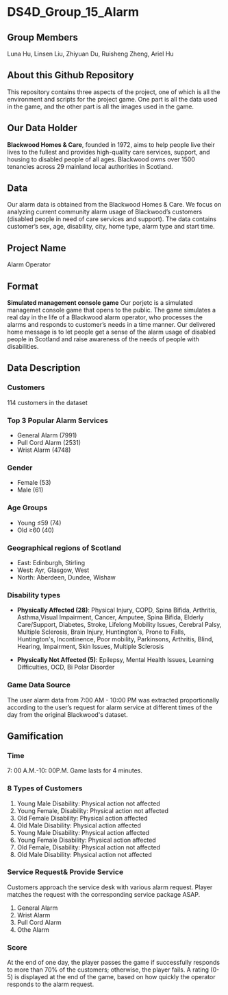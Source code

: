 # DS4D_Group_15_Alarm
## Group Members
Luna Hu, Linsen Liu, Zhiyuan Du, Ruisheng Zheng, Ariel Hu

## About this Github Repository
This repository contains three aspects of the project, one of which is all the environment and scripts for the project game. One part is all the data used in the game, and the other part is all the images used in the game.

## Our Data Holder
**Blackwood Homes & Care**, founded in 1972, aims to help people live their lives to the fullest and provides high-quality care services, support, and housing to disabled people of all ages. Blackwood owns over 1500 tenancies across 29 mainland local authorities in Scotland.

## Data
Our alarm data is obtained from the Blackwood Homes & Care. We focus on analyzing current community alarm usage of Blackwood’s customers (disabled people in need of care services and support). The data contains customer’s sex, age, disability, city, home type, alarm type and start time.

## Project Name
Alarm Operator

## Format
**Simulated management console game**
Our porjetc is a simulated managemet console game that opens to the public.
The game simulates a real day in the life of a Blackwood alarm operator, who processes the alarms and responds to customer’s needs in a time manner.
Our delivered home message is to let people get a sense of the alarm usage of disabled people in Scotland and raise awareness of the needs of people with disabilities.

## Data Description
### Customers
114 customers in the dataset

### Top 3 Popular Alarm Services
* General Alarm (7991)
* Pull Cord Alarm (2531)
* Wrist Alarm (4748)

### Gender
* Female (53)
* Male (61)

### Age Groups
* Young ≤59 (74)
* Old ≥60 (40)

### Geographical regions of Scotland
* East: Edinburgh, Stirling
* West: Ayr, Glasgow, West
* North: Aberdeen, Dundee, Wishaw

### Disability types
* **Physically Affected (28)**: Physical Injury, COPD, Spina Bifida, Arthritis, Asthma,Visual Impairment, Cancer, Amputee, Spina Bifida, Elderly Care/Support, Diabetes, Stroke, Lifelong Mobility Issues, Cerebral Palsy, Multiple Sclerosis, Brain Injury, Huntington's, Prone to Falls, Huntington's, Incontinence, Poor mobility, Parkinsons, Arthritis, Blind, Hearing, Impairment, Skin Issues, Multiple Sclerosis

* **Physically Not Affected (5)**: Epilepsy, Mental Health Issues, Learning Difficulties, OCD,  Bi Polar Disorder

### Game Data Source
The user alarm data from 7:00 AM - 10:00 PM was extracted proportionally according to the user’s request for alarm service at different times of the day from the original Blackwood's dataset.

## Gamification
### Time
7: 00 A.M.-10: 00P.M. Game lasts for 4 minutes.

### 8 Types of Customers
1. Young Male Disability: Physical action not affected 
2. Young Female, Disability: Physical action not affected
3. Old Female Disability: Physical action affected
4. Old Male Disability: Physical action  affected
5. Young Male Disability: Physical action affected
6. Young Female Disability: Physical action affected
7. Old Female, Disability: Physical action not affected
8. Old Male Disability: Physical action not affected

### Service Request&  Provide Service
Customers approach the service desk with various alarm request. Player matches the request with the corresponding service package ASAP.
1. General Alarm
2. Wrist Alarm
3. Pull Cord Alarm
4. Othe Alarm

### Score
At the end of one day, the player passes the game if successfully responds to more than 70% of the customers; otherwise, the player fails. A rating (0-5) is displayed at the end of the game, based on how quickly the operator responds to the alarm request. 

